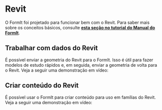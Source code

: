 # Revit

O FormIt foi projetado para funcionar bem com o Revit. Para saber mais sobre os conceitos básicos, consulte [**esta seção no tutorial do Manual do FormIt**]().

## Trabalhar com dados do Revit

É possível enviar a geometria do Revit para o FormIt. Isso é útil para fazer modelos de estudo rápidos e, em seguida, enviar a geometria de volta para o Revit. Veja a seguir uma demonstração em vídeo:

## Criar conteúdo do Revit

É possível usar o FormIt para criar conteúdo para uso em famílias do Revit. Veja a seguir uma demonstração em vídeo:

